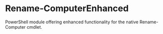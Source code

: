 # Rename-ComputerEnhanced
PowerShell module offering enhanced functionality for the native Rename-Computer cmdlet. 
